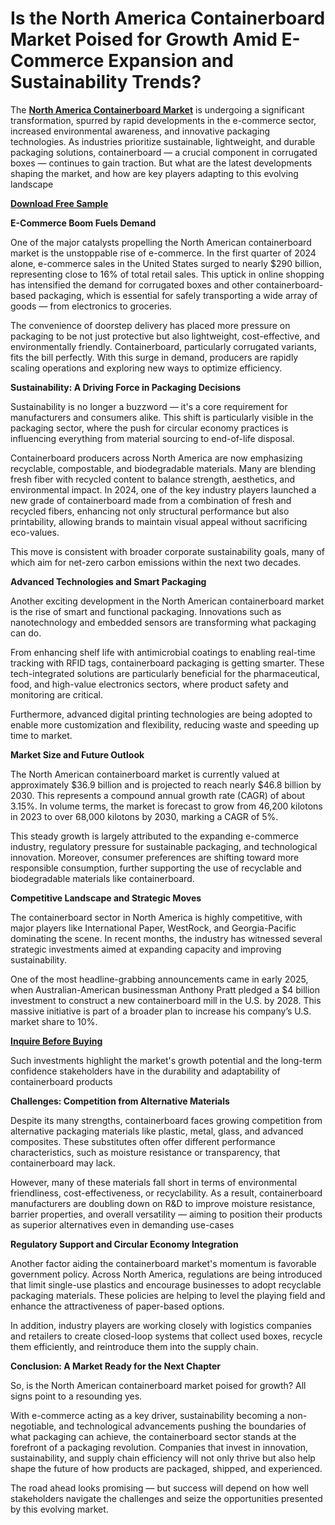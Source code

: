 # Is the North America Containerboard Market Poised for Growth Amid E-Commerce Expansion and Sustainability Trends?

The **[North America Containerboard Market](https://www.nextmsc.com/report/north-america-containerboard-market)** is undergoing a significant transformation, spurred by rapid developments in the e-commerce sector, increased environmental awareness, and innovative packaging technologies. As industries prioritize sustainable, lightweight, and durable packaging solutions, containerboard — a crucial component in corrugated boxes — continues to gain traction. But what are the latest developments shaping the market, and how are key players adapting to this evolving landscape

**[Download Free Sample](https://www.nextmsc.com/north-america-containerboard-market/request-sample)**

**E-Commerce Boom Fuels Demand**

One of the major catalysts propelling the North American containerboard market is the unstoppable rise of e-commerce. In the first quarter of 2024 alone, e-commerce sales in the United States surged to nearly $290 billion, representing close to 16% of total retail sales. This uptick in online shopping has intensified the demand for corrugated boxes and other containerboard-based packaging, which is essential for safely transporting a wide array of goods — from electronics to groceries.

The convenience of doorstep delivery has placed more pressure on packaging to be not just protective but also lightweight, cost-effective, and environmentally friendly. Containerboard, particularly corrugated variants, fits the bill perfectly. With this surge in demand, producers are rapidly scaling operations and exploring new ways to optimize efficiency.

**Sustainability: A Driving Force in Packaging Decisions**

Sustainability is no longer a buzzword — it's a core requirement for manufacturers and consumers alike. This shift is particularly visible in the packaging sector, where the push for circular economy practices is influencing everything from material sourcing to end-of-life disposal.

Containerboard producers across North America are now emphasizing recyclable, compostable, and biodegradable materials. Many are blending fresh fiber with recycled content to balance strength, aesthetics, and environmental impact. In 2024, one of the key industry players launched a new grade of containerboard made from a combination of fresh and recycled fibers, enhancing not only structural performance but also printability, allowing brands to maintain visual appeal without sacrificing eco-values.

This move is consistent with broader corporate sustainability goals, many of which aim for net-zero carbon emissions within the next two decades.

**Advanced Technologies and Smart Packaging**

Another exciting development in the North American containerboard market is the rise of smart and functional packaging. Innovations such as nanotechnology and embedded sensors are transforming what packaging can do.

From enhancing shelf life with antimicrobial coatings to enabling real-time tracking with RFID tags, containerboard packaging is getting smarter. These tech-integrated solutions are particularly beneficial for the pharmaceutical, food, and high-value electronics sectors, where product safety and monitoring are critical.

Furthermore, advanced digital printing technologies are being adopted to enable more customization and flexibility, reducing waste and speeding up time to market.

**Market Size and Future Outlook**

The North American containerboard market is currently valued at approximately $36.9 billion and is projected to reach nearly $46.8 billion by 2030. This represents a compound annual growth rate (CAGR) of about 3.15%. In volume terms, the market is forecast to grow from 46,200 kilotons in 2023 to over 68,000 kilotons by 2030, marking a CAGR of 5%.

This steady growth is largely attributed to the expanding e-commerce industry, regulatory pressure for sustainable packaging, and technological innovation. Moreover, consumer preferences are shifting toward more responsible consumption, further supporting the use of recyclable and biodegradable materials like containerboard.

**Competitive Landscape and Strategic Moves**

The containerboard sector in North America is highly competitive, with major players like International Paper, WestRock, and Georgia-Pacific dominating the scene. In recent months, the industry has witnessed several strategic investments aimed at expanding capacity and improving sustainability.

One of the most headline-grabbing announcements came in early 2025, when Australian-American businessman Anthony Pratt pledged a $4 billion investment to construct a new containerboard mill in the U.S. by 2028. This massive initiative is part of a broader plan to increase his company’s U.S. market share to 10%.

**[Inquire Before Buying](https://www.nextmsc.com/north-america-containerboard-market/inquire-before-buying)**

Such investments highlight the market's growth potential and the long-term confidence stakeholders have in the durability and adaptability of containerboard products

**Challenges: Competition from Alternative Materials**

Despite its many strengths, containerboard faces growing competition from alternative packaging materials like plastic, metal, glass, and advanced composites. These substitutes often offer different performance characteristics, such as moisture resistance or transparency, that containerboard may lack.

However, many of these materials fall short in terms of environmental friendliness, cost-effectiveness, or recyclability. As a result, containerboard manufacturers are doubling down on R&D to improve moisture resistance, barrier properties, and overall versatility — aiming to position their products as superior alternatives even in demanding use-cases

**Regulatory Support and Circular Economy Integration**

Another factor aiding the containerboard market's momentum is favorable government policy. Across North America, regulations are being introduced that limit single-use plastics and encourage businesses to adopt recyclable packaging materials. These policies are helping to level the playing field and enhance the attractiveness of paper-based options.

In addition, industry players are working closely with logistics companies and retailers to create closed-loop systems that collect used boxes, recycle them efficiently, and reintroduce them into the supply chain.

**Conclusion: A Market Ready for the Next Chapter**

So, is the North American containerboard market poised for growth? All signs point to a resounding yes.

With e-commerce acting as a key driver, sustainability becoming a non-negotiable, and technological advancements pushing the boundaries of what packaging can achieve, the containerboard sector stands at the forefront of a packaging revolution. Companies that invest in innovation, sustainability, and supply chain efficiency will not only thrive but also help shape the future of how products are packaged, shipped, and experienced.

The road ahead looks promising — but success will depend on how well stakeholders navigate the challenges and seize the opportunities presented by this evolving market.

